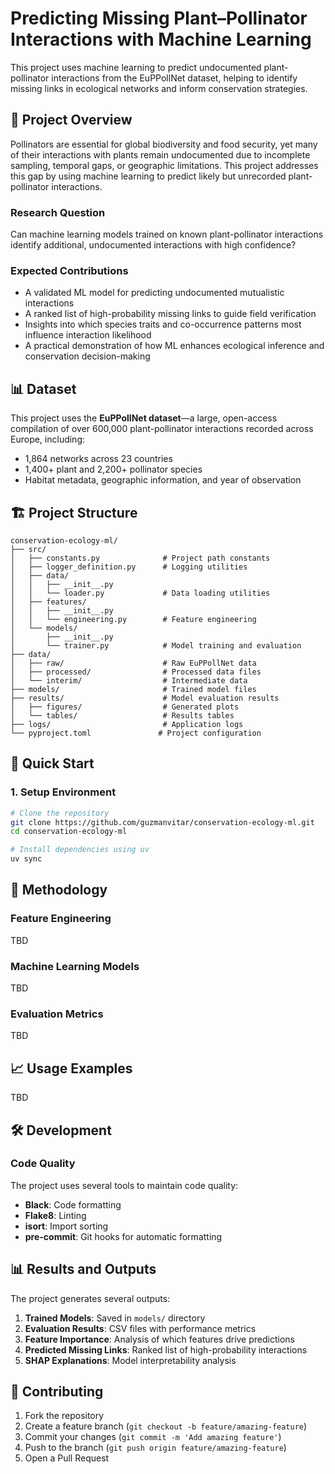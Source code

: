 # Predicting Missing Plant–Pollinator Interactions with Machine Learning

This project uses machine learning to predict undocumented plant-pollinator interactions from the EuPPollNet dataset, helping to identify missing links in ecological networks and inform conservation strategies.

## 🎯 Project Overview

Pollinators are essential for global biodiversity and food security, yet many of their interactions with plants remain undocumented due to incomplete sampling, temporal gaps, or geographic limitations. This project addresses this gap by using machine learning to predict likely but unrecorded plant-pollinator interactions.

### Research Question
Can machine learning models trained on known plant-pollinator interactions identify additional, undocumented interactions with high confidence?

### Expected Contributions
- A validated ML model for predicting undocumented mutualistic interactions
- A ranked list of high-probability missing links to guide field verification
- Insights into which species traits and co-occurrence patterns most influence interaction likelihood
- A practical demonstration of how ML enhances ecological inference and conservation decision-making

## 📊 Dataset

This project uses the **EuPPollNet dataset**—a large, open-access compilation of over 600,000 plant-pollinator interactions recorded across Europe, including:

- 1,864 networks across 23 countries
- 1,400+ plant and 2,200+ pollinator species
- Habitat metadata, geographic information, and year of observation

## 🏗️ Project Structure

```
conservation-ecology-ml/
├── src/
│   ├── constants.py              # Project path constants
│   ├── logger_definition.py      # Logging utilities
│   ├── data/
│   │   ├── __init__.py
│   │   └── loader.py             # Data loading utilities
│   ├── features/
│   │   ├── __init__.py
│   │   └── engineering.py        # Feature engineering
│   └── models/
│       ├── __init__.py
│       └── trainer.py            # Model training and evaluation
├── data/
│   ├── raw/                      # Raw EuPPollNet data
│   ├── processed/                # Processed data files
│   └── interim/                  # Intermediate data
├── models/                       # Trained model files
├── results/                      # Model evaluation results
│   ├── figures/                  # Generated plots
│   └── tables/                   # Results tables
├── logs/                         # Application logs
└── pyproject.toml               # Project configuration
```

## 🚀 Quick Start

### 1. Setup Environment

```bash
# Clone the repository
git clone https://github.com/guzmanvitar/conservation-ecology-ml.git
cd conservation-ecology-ml

# Install dependencies using uv
uv sync
```

## 🔬 Methodology

### Feature Engineering
TBD
### Machine Learning Models
TBD
### Evaluation Metrics
TBD
## 📈 Usage Examples
TBD

## 🛠️ Development

### Code Quality

The project uses several tools to maintain code quality:

- **Black**: Code formatting
- **Flake8**: Linting
- **isort**: Import sorting
- **pre-commit**: Git hooks for automatic formatting


## 📊 Results and Outputs

The project generates several outputs:

1. **Trained Models**: Saved in `models/` directory
2. **Evaluation Results**: CSV files with performance metrics
3. **Feature Importance**: Analysis of which features drive predictions
4. **Predicted Missing Links**: Ranked list of high-probability interactions
5. **SHAP Explanations**: Model interpretability analysis

## 🤝 Contributing

1. Fork the repository
2. Create a feature branch (`git checkout -b feature/amazing-feature`)
3. Commit your changes (`git commit -m 'Add amazing feature'`)
4. Push to the branch (`git push origin feature/amazing-feature`)
5. Open a Pull Request

